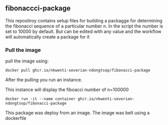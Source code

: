## fibonaccci-package

This repositroy contains setup files for building a packagge for determining the fibonacci sequence of a particular number 
n. In the script the number is set to 10000 by default.
But can be edited with any value and the workflow will automatically create a package for it

### Pull the image
pull the image using:
```
docker pull ghcr.io/nkwenti-severian-ndongtsop/fibonacci-package
```
After the pulling you run an instance.

This instance will display the fiboacci number of n=100000

```
docker run -it --name container ghcr.io/nkwenti-severian-ndongtsop/fibonacci-package
```

This package was deploy from an image. The image was belt using a dockerfile
